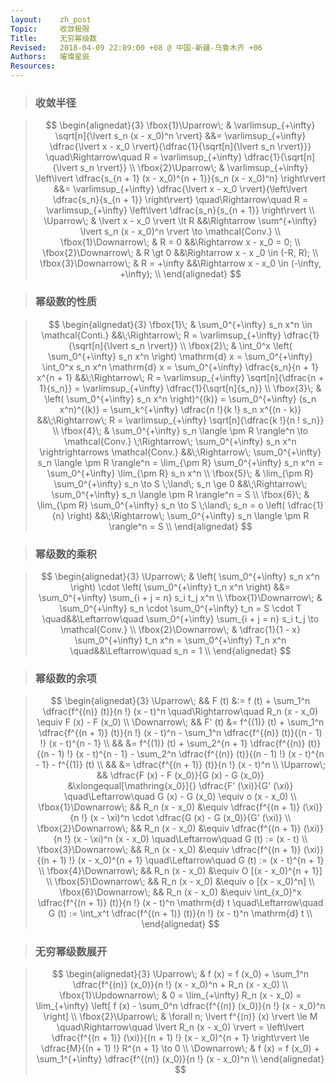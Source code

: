 ```yaml
---
layout:    zh_post
Topic:     收敛极限
Title:     无穷幂级数
Revised:   2018-04-09 22:09:00 +08 @ 中国-新疆-乌鲁木齐 +06
Authors:   璀璨星辰
Resources:
---
```


> ### 收敛半径

> $$
> \begin{alignedat}{3}
> \fbox{1}\Uparrow\;   & \varlimsup_{+\infty} \sqrt[n]{\lvert s_n (x - x_0)^n \rvert}                                       &&= \varlimsup_{+\infty} \dfrac{\lvert x - x_0 \rvert}{\dfrac{1}{\sqrt[n]{\lvert s_n \rvert}}} \quad\Rightarrow\quad R = \varlimsup_{+\infty} \dfrac{1}{\sqrt[n]{\lvert s_n \rvert}} \\
> \fbox{2}\Uparrow\;   & \varlimsup_{+\infty} \left\lvert \dfrac{s_{n + 1} (x - x_0)^{n + 1}}{s_n (x - x_0)^n} \right\rvert &&= \varlimsup_{+\infty} \dfrac{\lvert x - x_0 \rvert}{\left\lvert \dfrac{s_n}{s_{n + 1}} \right\rvert} \quad\Rightarrow\quad R = \varlimsup_{+\infty} \left\lvert \dfrac{s_n}{s_{n + 1}} \right\rvert \\
> \Uparrow\;           &                                                                        \lvert x - x_0 \rvert \lt R &&\Rightarrow \sum^{+\infty} \lvert s_n (x - x_0)^n \rvert \to \mathcal{Conv.} \\
> \fbox{1}\Downarrow\; & R = 0                                                                                              &&\Rightarrow x - x_0 = 0; \\
> \fbox{2}\Downarrow\; & R \gt 0                                                                                            &&\Rightarrow x - x _0 \in (-R, R); \\
> \fbox{3}\Downarrow\; & R = +\infty                                                                                        &&\Rightarrow x - x_0 \in (-\infty, +\infty); \\
> \end{alignedat}
> $$
>

> ### 幂级数的性质

> $$
> \begin{alignedat}{3}
> \fbox{1}\; & \sum_0^{+\infty} s_n x^n \in \mathcal{Conti.}                                                                                                                &&\;\Rightarrow\; R = \varlimsup_{+\infty} \dfrac{1}{\sqrt[n]{\lvert s_n \rvert}} \\
> \fbox{2}\; & \int_0^x \left( \sum_0^{+\infty} s_n x^n \right) \mathrm{d} x = \sum_0^{+\infty} \int_0^x s_n x^n \mathrm{d} x = \sum_0^{+\infty} \dfrac{s_n}{n + 1} x^{n + 1} &&\;\Rightarrow\; R = \varlimsup_{+\infty} \sqrt[n]{\dfrac{n + 1}{s_n}} = \varlimsup_{+\infty} \dfrac{1}{\sqrt[n]{s_n}} \\
> \fbox{3}\; & \left( \sum_0^{+\infty} s_n x^n \right)^{(k)} = \sum_0^{+\infty} (s_n x^n)^{(k)} = \sum_k^{+\infty} \dfrac{n !}{k !} s_n x^{(n - k)}                         &&\;\Rightarrow\; R = \varlimsup_{+\infty} \sqrt[n]{\dfrac{k !}{n ! s_n}} \\
> \fbox{4}\; & \sum_0^{+\infty} s_n \langle \pm R \rangle^n \to \mathcal{Conv.} \;\Rightarrow\; \sum_0^{+\infty} s_n x^n \rightrightarrows \mathcal{Conv.}                  &&\;\Rightarrow\; \sum_0^{+\infty} s_n \langle \pm R \rangle^n = \lim_{\pm R} \sum_0^{+\infty} s_n x^n = \sum_0^{+\infty} \lim_{\pm R} s_n x^n \\
> \fbox{5}\; & \lim_{\pm R} \sum_0^{+\infty} s_n \to S \;\land\; s_n \ge 0                                                                                                  &&\;\Rightarrow\; \sum_0^{+\infty} s_n \langle \pm R \rangle^n = S \\
> \fbox{6}\; & \lim_{\pm R} \sum_0^{+\infty} s_n \to S \;\land\; s_n = o \left( \dfrac{1}{n} \right)                                                                        &&\;\Rightarrow\; \sum_0^{+\infty} s_n \langle \pm R \rangle^n = S \\
> \end{alignedat}
> $$
>

> ### 幂级数的乘积

> $$
> \begin{alignedat}{3}
> \Uparrow\;           & \left( \sum_0^{+\infty} s_n x^n \right) \cdot \left( \sum_0^{+\infty} t_n x^n \right) &&= \sum_0^{+\infty} \sum_{i + j = n} s_i t_j x^n \\
> \fbox{1}\Downarrow\; &                      \sum_0^{+\infty} s_n \cdot \sum_0^{+\infty} t_n = S \cdot T \quad&&\Leftarrow\quad \sum_0^{+\infty} \sum_{i + j = n} s_i t_j \to \mathcal{Conv.} \\
> \fbox{2}\Downarrow\; &             \dfrac{1}{1 - x} \sum_0^{+\infty} t_n x^n = \sum_0^{+\infty} T_n x^n \quad&&\Leftarrow\quad s_n = 1  \\
> \end{alignedat}
> $$
>

> ### 幂级数的余项

> $$
> \begin{alignedat}{3}
> \Uparrow\;           &&                                    F (t) &:= f (t) + \sum_1^n \dfrac{f^{(n)} (t)}{n !} (x - t)^n \quad\Rightarrow\quad R_n (x - x_0) \equiv F (x) - F (x_0) \\
> \Downarrow\;         &&                                   F' (t) &= f^{(1)} (t) + \sum_1^n \dfrac{f^{(n + 1)} (t)}{n !} (x - t)^n - \sum_1^n \dfrac{f^{(n)} (t)}{(n - 1) !} (x - t)^{n - 1} \\
>                      &&                                          &= f^{(1)} (t) + \sum_2^{n + 1} \dfrac{f^{(n)} (t)}{(n - 1) !} (x - t)^{n - 1} - \sum_2^n \dfrac{f^{(n)} (t)}{(n - 1) !} (x - t)^{n - 1} - f^{(1)} (t) \\
>                      &&                                          &= \dfrac{f^{(n + 1)} (t)}{n !} (x - t)^n \\
> \Uparrow\;           && \dfrac{F (x) - F (x_0)}{G (x) - G (x_0)} &\xlongequal[\mathring{x_0}]{} \dfrac{F' (\xi)}{G' (\xi)} \quad\Leftarrow\quad G (x) - G (x_0) \equiv o (x - x_0) \\
> \fbox{1}\Downarrow\; &&                            R_n (x - x_0) &\equiv \dfrac{f^{(n + 1)} (\xi)}{n !} (x - \xi)^n \cdot \dfrac{G (x) - G (x_0)}{G' (\xi)} \\
> \fbox{2}\Downarrow\; &&                            R_n (x - x_0) &\equiv \dfrac{f^{(n + 1)} (\xi)}{n !} (x - \xi)^n (x - x_0) \quad\Leftarrow\quad G (t) := (x - t) \\
> \fbox{3}\Downarrow\; &&                            R_n (x - x_0) &\equiv \dfrac{f^{(n + 1)} (\xi)}{(n + 1) !} (x - x_0)^{n + 1} \quad\Leftarrow\quad G (t) := (x - t)^{n + 1} \\
> \fbox{4}\Downarrow\; &&                            R_n (x - x_0) &\equiv O [(x - x_0)^{n + 1}] \\
> \fbox{5}\Downarrow\; &&                            R_n (x - x_0) &\equiv o [(x - x_0)^n] \\
> \fbox{6}\Downarrow\; &&                            R_n (x - x_0) &\equiv \int_{x_0}^x \dfrac{f^{(n + 1)} (t)}{n !} (x - t)^n \mathrm{d} t \quad\Leftarrow\quad G (t) := \int_x^t \dfrac{f^{(n + 1)} (t)}{n !} (x - t)^n \mathrm{d} t \\
> \end{alignedat}
> $$
>

> ### 无穷幂级数展开

> $$
> \begin{alignedat}{3}
> \Uparrow\;             & f (x) = f (x_0) + \sum_1^n \dfrac{f^{(n)} (x_0)}{n !} (x - x_0)^n + R_n (x - x_0) \\
> \fbox{1}\Updownarrow\; & 0 = \lim_{+\infty} R_n (x - x_0) = \lim_{+\infty} \left[ f (x) - \sum_0^n \dfrac{f^{(n)} (x_0)}{n !} (x - x_0)^n \right] \\
> \fbox{2}\Uparrow\;     & \forall n; \lvert f^{(n)} (x) \rvert \le M \quad\Rightarrow\quad \lvert R_n (x - x_0) \rvert = \left\lvert \dfrac{f^{(n + 1)} (\xi)}{(n + 1) !} (x - x_0)^{n + 1} \right\rvert \le \dfrac{M}{(n + 1) !} R^{n + 1} \to 0 \\
> \Downarrow\;           & f (x) = f (x_0) + \sum_1^{+\infty} \dfrac{f^{(n)} (x_0)}{n !} (x - x_0)^n \\
> \end{alignedat}
> $$
>

